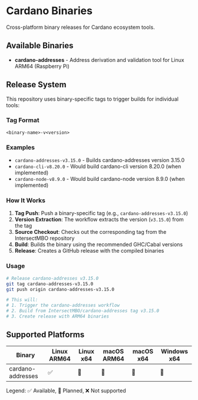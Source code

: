 # Cardano Binaries

Cross-platform binary releases for Cardano ecosystem tools.

## Available Binaries

- **cardano-addresses** - Address derivation and validation tool for Linux ARM64 (Raspberry Pi)

## Release System

This repository uses binary-specific tags to trigger builds for individual tools:

### Tag Format
```
<binary-name>-v<version>
```

### Examples
- `cardano-addresses-v3.15.0` - Builds cardano-addresses version 3.15.0
- `cardano-cli-v8.20.0` - Would build cardano-cli version 8.20.0 (when implemented)
- `cardano-node-v8.9.0` - Would build cardano-node version 8.9.0 (when implemented)

### How It Works
1. **Tag Push**: Push a binary-specific tag (e.g., `cardano-addresses-v3.15.0`)
2. **Version Extraction**: The workflow extracts the version (`v3.15.0`) from the tag
3. **Source Checkout**: Checks out the corresponding tag from the IntersectMBO repository
4. **Build**: Builds the binary using the recommended GHC/Cabal versions
5. **Release**: Creates a GitHub release with the compiled binaries

### Usage
```bash
# Release cardano-addresses v3.15.0
git tag cardano-addresses-v3.15.0
git push origin cardano-addresses-v3.15.0

# This will:
# 1. Trigger the cardano-addresses workflow
# 2. Build from IntersectMBO/cardano-addresses tag v3.15.0
# 3. Create release with ARM64 binaries
```

## Supported Platforms

| Binary | Linux ARM64 | Linux x64 | macOS ARM64 | macOS x64 | Windows x64 |
|--------|-------------|-----------|-------------|-----------|-------------|
| cardano-addresses | ✅ | 🚧 | 🚧 | 🚧 | 🚧 |

Legend: ✅ Available, 🚧 Planned, ❌ Not supported
